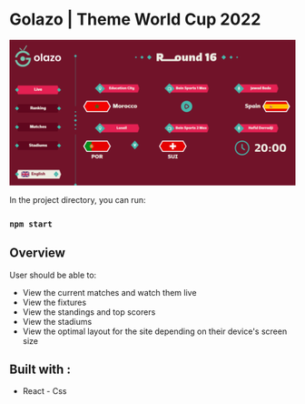 # Golazo | Theme World Cup 2022

![live-preview](./src/assets/preview.png)

In the project directory, you can run:

### `npm start`

## Overview

User should be able to:

- View the current matches and watch them live
- View the fixtures
- View the standings and top scorers
- View the stadiums
- View the optimal layout for the site depending on their device's screen size

## Built with :

- React - Css

